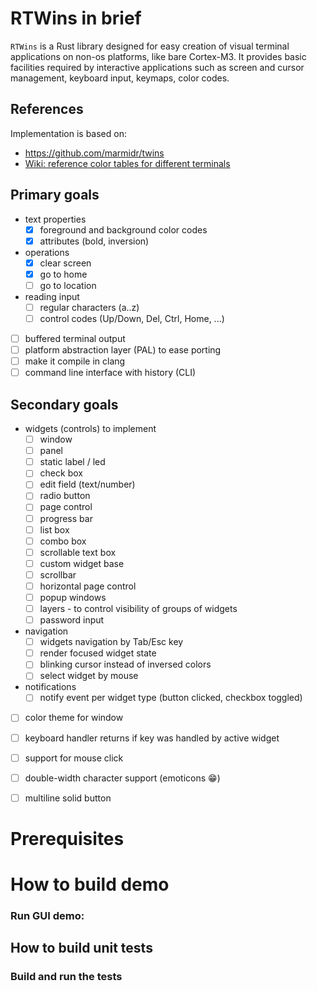 # RTWins in brief

`RTWins` is a Rust library designed for easy creation of visual terminal applications on non-os platforms, like bare Cortex-M3.
It provides basic facilities required by interactive applications such as screen and cursor management, keyboard input, keymaps, color codes.

## References

Implementation is based on:

* https://github.com/marmidr/twins
* [Wiki: reference color tables for different terminals](https://en.m.wikipedia.org/wiki/ANSI_escape_code)

## Primary goals

- text properties
    - [x] foreground and background color codes
    - [x] attributes (bold, inversion)
- operations
    - [x] clear screen
    - [x] go to home
    - [ ] go to location
- reading input
    - [ ] regular characters (a..z)
    - [ ] control codes (Up/Down, Del, Ctrl, Home, ...)
- [ ] buffered terminal output
- [ ] platform abstraction layer (PAL) to ease porting
- [ ] make it compile in clang
- [ ] command line interface with history (CLI)

## Secondary goals

- widgets (controls) to implement
    - [ ] window
    - [ ] panel
    - [ ] static label / led
    - [ ] check box
    - [ ] edit field (text/number)
    - [ ] radio button
    - [ ] page control
    - [ ] progress bar
    - [ ] list box
    - [ ] combo box
    - [ ] scrollable text box
    - [ ] custom widget base
    - [ ] scrollbar
    - [ ] horizontal page control
    - [ ] popup windows
    - [ ] layers - to control visibility of groups of widgets
    - [ ] password input
- navigation
    - [ ] widgets navigation by Tab/Esc key
    - [ ] render focused widget state
    - [ ] blinking cursor instead of inversed colors
    - [ ] select widget by mouse
- notifications
    - [ ] notify event per widget type (button clicked, checkbox toggled)
- [ ] color theme for window
- [ ] keyboard handler returns if key was handled by active widget
- [ ] support for mouse click
- [ ] double-width character support (emoticons 😁)
- [ ] multiline solid button


# Prerequisites


# How to build demo


### Run GUI demo:


## How to build unit tests


### Build and run the tests


